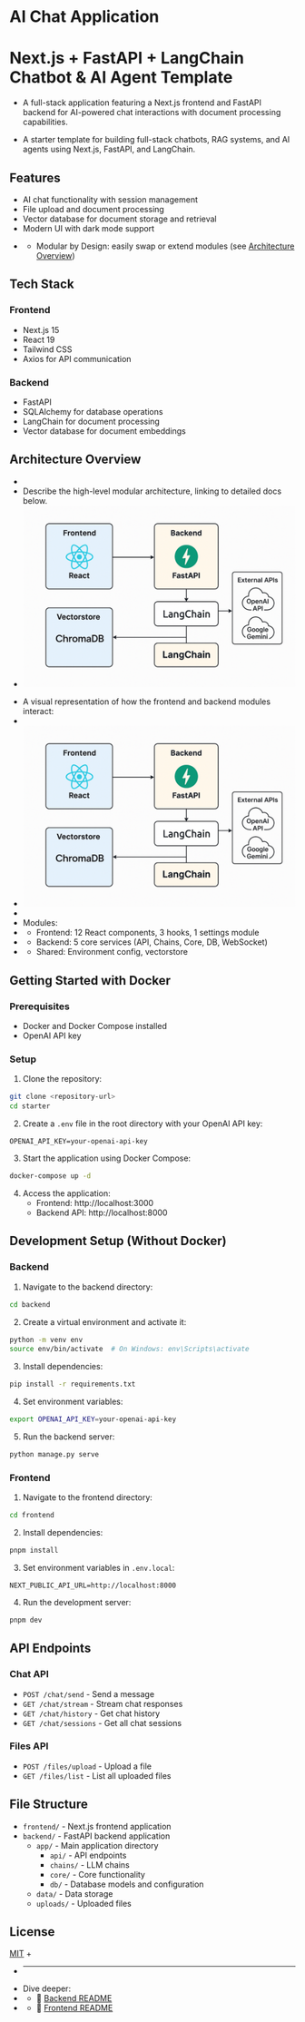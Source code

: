 # AI Chat Application
# Next.js + FastAPI + LangChain Chatbot & AI Agent Template

-  A full-stack application featuring a Next.js frontend and FastAPI backend for AI-powered chat interactions with document processing capabilities.
+  A starter template for building full-stack chatbots, RAG systems, and AI agents using Next.js, FastAPI, and LangChain.

## Features

- AI chat functionality with session management
- File upload and document processing
- Vector database for document storage and retrieval
- Modern UI with dark mode support
+ - Modular by Design: easily swap or extend modules (see [Architecture Overview](#architecture-overview))

## Tech Stack

### Frontend
- Next.js 15
- React 19
- Tailwind CSS
- Axios for API communication

 ### Backend
- FastAPI
- SQLAlchemy for database operations
- LangChain for document processing
- Vector database for document embeddings

 ## Architecture Overview
-
- Describe the high-level modular architecture, linking to detailed docs below. 
- ![Architecture Diagram](./docs/architecture.png)
+ A visual representation of how the frontend and backend modules interact:
+ 
+ ![Architecture Diagram](./docs/architecture.png)
+
+ Modules:
+ - Frontend: 12 React components, 3 hooks, 1 settings module
+ - Backend: 5 core services (API, Chains, Core, DB, WebSocket)
+ - Shared: Environment config, vectorstore

 ## Getting Started with Docker

 ### Prerequisites
- Docker and Docker Compose installed
- OpenAI API key

 ### Setup

1. Clone the repository:
```bash
git clone <repository-url>
cd starter
```

2. Create a `.env` file in the root directory with your OpenAI API key:
```
OPENAI_API_KEY=your-openai-api-key
```

3. Start the application using Docker Compose:
```bash
docker-compose up -d
```

4. Access the application:
   - Frontend: http://localhost:3000
   - Backend API: http://localhost:8000

 ## Development Setup (Without Docker)

 ### Backend

1. Navigate to the backend directory:
```bash
cd backend
```

2. Create a virtual environment and activate it:
```bash
python -m venv env
source env/bin/activate  # On Windows: env\Scripts\activate
```

3. Install dependencies:
```bash
pip install -r requirements.txt
```

4. Set environment variables:
```bash
export OPENAI_API_KEY=your-openai-api-key
```

5. Run the backend server:
```bash
python manage.py serve
```

 ### Frontend

1. Navigate to the frontend directory:
```bash
cd frontend
```

2. Install dependencies:
```bash
pnpm install
```

3. Set environment variables in `.env.local`:
```
NEXT_PUBLIC_API_URL=http://localhost:8000
```

4. Run the development server:
```bash
pnpm dev
```

 ## API Endpoints

 ### Chat API
- `POST /chat/send` - Send a message
- `GET /chat/stream` - Stream chat responses
- `GET /chat/history` - Get chat history
- `GET /chat/sessions` - Get all chat sessions

 ### Files API
- `POST /files/upload` - Upload a file
- `GET /files/list` - List all uploaded files

 ## File Structure

- `frontend/` - Next.js frontend application
- `backend/` - FastAPI backend application
  - `app/` - Main application directory
    - `api/` - API endpoints
    - `chains/` - LLM chains
    - `core/` - Core functionality
    - `db/` - Database models and configuration
  - `data/` - Data storage
  - `uploads/` - Uploaded files

 ## License

 [MIT](LICENSE)
+ 
+ ---
+ Dive deeper:
+ - 📖 [Backend README](./backend/README.md)
+ - 📖 [Frontend README](./frontend/README.md)